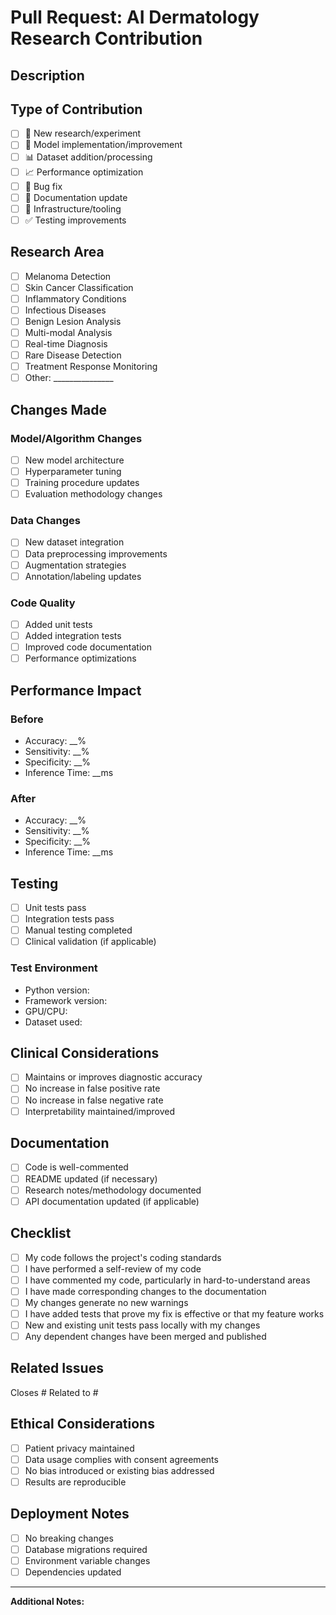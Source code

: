 # Pull Request: AI Dermatology Research Contribution

## Description
<!-- Provide a brief description of the changes in this PR -->

## Type of Contribution
<!-- Check all that apply -->
- [ ] 🔬 New research/experiment
- [ ] 🤖 Model implementation/improvement
- [ ] 📊 Dataset addition/processing
- [ ] 📈 Performance optimization
- [ ] 🐛 Bug fix
- [ ] 📝 Documentation update
- [ ] 🔧 Infrastructure/tooling
- [ ] ✅ Testing improvements

## Research Area
<!-- Check the primary research area this PR addresses -->
- [ ] Melanoma Detection
- [ ] Skin Cancer Classification
- [ ] Inflammatory Conditions
- [ ] Infectious Diseases
- [ ] Benign Lesion Analysis
- [ ] Multi-modal Analysis
- [ ] Real-time Diagnosis
- [ ] Rare Disease Detection
- [ ] Treatment Response Monitoring
- [ ] Other: _______________

## Changes Made
<!-- Describe the specific changes made in this PR -->

### Model/Algorithm Changes
- [ ] New model architecture
- [ ] Hyperparameter tuning
- [ ] Training procedure updates
- [ ] Evaluation methodology changes

### Data Changes
- [ ] New dataset integration
- [ ] Data preprocessing improvements
- [ ] Augmentation strategies
- [ ] Annotation/labeling updates

### Code Quality
- [ ] Added unit tests
- [ ] Added integration tests
- [ ] Improved code documentation
- [ ] Performance optimizations

## Performance Impact
<!-- If applicable, provide performance metrics -->

### Before
- Accuracy: __%
- Sensitivity: __%
- Specificity: __%
- Inference Time: __ms

### After
- Accuracy: __%
- Sensitivity: __%
- Specificity: __%
- Inference Time: __ms

## Testing
<!-- Describe how you tested your changes -->
- [ ] Unit tests pass
- [ ] Integration tests pass
- [ ] Manual testing completed
- [ ] Clinical validation (if applicable)

### Test Environment
- Python version: 
- Framework version: 
- GPU/CPU: 
- Dataset used: 

## Clinical Considerations
<!-- If applicable, address clinical impact -->
- [ ] Maintains or improves diagnostic accuracy
- [ ] No increase in false positive rate
- [ ] No increase in false negative rate
- [ ] Interpretability maintained/improved

## Documentation
- [ ] Code is well-commented
- [ ] README updated (if necessary)
- [ ] Research notes/methodology documented
- [ ] API documentation updated (if applicable)

## Checklist
- [ ] My code follows the project's coding standards
- [ ] I have performed a self-review of my code
- [ ] I have commented my code, particularly in hard-to-understand areas
- [ ] I have made corresponding changes to the documentation
- [ ] My changes generate no new warnings
- [ ] I have added tests that prove my fix is effective or that my feature works
- [ ] New and existing unit tests pass locally with my changes
- [ ] Any dependent changes have been merged and published

## Related Issues
<!-- Link any related issues -->
Closes #
Related to #

## Ethical Considerations
- [ ] Patient privacy maintained
- [ ] Data usage complies with consent agreements
- [ ] No bias introduced or existing bias addressed
- [ ] Results are reproducible

## Deployment Notes
<!-- If applicable, note any deployment considerations -->
- [ ] No breaking changes
- [ ] Database migrations required
- [ ] Environment variable changes
- [ ] Dependencies updated

---

**Additional Notes:**
<!-- Any additional information reviewers should know -->